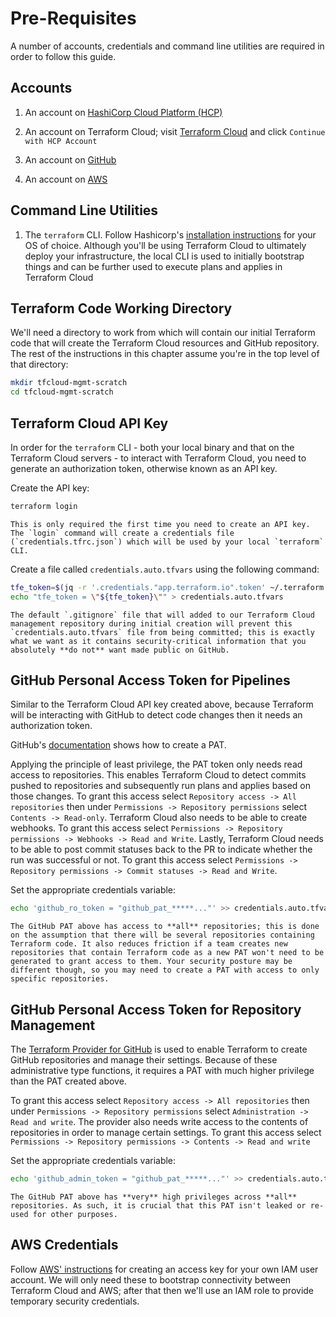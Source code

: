 # Pre-Requisites

A number of accounts, credentials and command line utilities are required in order to follow this guide.

## Accounts

1. An account on [HashiCorp Cloud Platform (HCP)](https://portal.cloud.hashicorp.com/sign-up)

1. An account on Terraform Cloud; visit [Terraform Cloud](https://app.terraform.io) and click `Continue with HCP Account`

1. An account on [GitHub](https://github.com/signup)

1. An account on [AWS](https://aws.amazon.com/free/)

## Command Line Utilities

1. The `terraform` CLI. Follow Hashicorp's [installation instructions](https://developer.hashicorp.com/terraform/tutorials/aws-get-started/install-cli) for your OS of choice. Although you'll be using Terraform Cloud to ultimately deploy your infrastructure, the local CLI is used to initially bootstrap things and can be further used to execute plans and applies in Terraform Cloud

## Terraform Code Working Directory

We'll need a directory to work from which will contain our initial Terraform code that will create the Terraform Cloud resources and GitHub repository. The rest of the instructions in this chapter assume you're in the top level of that directory:

```sh
mkdir tfcloud-mgmt-scratch
cd tfcloud-mgmt-scratch
```

## Terraform Cloud API Key

In order for the `terraform` CLI - both your local binary and that on the Terraform Cloud servers - to interact with Terraform Cloud, you need to generate an authorization token, otherwise known as an API key.

Create the API key:

```sh
terraform login
```

```admonish note
This is only required the first time you need to create an API key. The `login` command will create a credentials file (`credentials.tfrc.json`) which will be used by your local `terraform` CLI.
```

Create a file called `credentials.auto.tfvars` using the following command:

```sh
tfe_token=$(jq -r '.credentials."app.terraform.io".token' ~/.terraform.d/credentials.tfrc.json)
echo "tfe_token = \"${tfe_token}\"" > credentials.auto.tfvars
```

```admonish note
The default `.gitignore` file that will added to our Terraform Cloud management repository during initial creation will prevent this `credentials.auto.tfvars` file from being committed; this is exactly what we want as it contains security-critical information that you absolutely **do not** want made public on GitHub.
```

## GitHub Personal Access Token for Pipelines

Similar to the Terraform Cloud API key created above, because Terraform will be interacting with GitHub to detect code changes then it needs an authorization token.

GitHub's [documentation](https://docs.github.com/en/enterprise-server@3.6/authentication/keeping-your-account-and-data-secure/managing-your-personal-access-tokens) shows how to create a PAT.

Applying the principle of least privilege, the PAT token only needs read access to repositories. This enables Terraform Cloud to detect commits pushed to repositories and subsequently run plans and applies based on those changes. To grant this access select `Repository access -> All repositories` then under `Permissions -> Repository permissions` select `Contents -> Read-only`. Terraform Cloud also needs to be able to create webhooks. To grant this access
select `Permissions -> Repository permissions -> Webhooks -> Read and Write`. Lastly, Terraform Cloud needs to be able to post commit statuses back to the PR to indicate whether the run was successful or not. To grant this access select `Permissions -> Repository permissions -> Commit statuses -> Read and Write`.

Set the appropriate credentials variable:

```sh
echo 'github_ro_token = "github_pat_*****..."' >> credentials.auto.tfvars
```

```admonish tip
The GitHub PAT above has access to **all** repositories; this is done on the assumption that there will be several repositories containing Terraform code. It also reduces friction if a team creates new repositories that contain Terraform code as a new PAT won't need to be generated to grant access to them. Your security posture may be different though, so you may need to create a PAT with access to only specific repositories.
```

## GitHub Personal Access Token for Repository Management

The [Terraform Provider for GitHub](https://github.com/integrations/terraform-provider-github) is used to enable Terraform to create GitHub repositories and manage their settings. Because of these administrative type functions, it requires a PAT with much higher privilege than the PAT created above.

To grant this access select `Repository access -> All repositories` then under `Permissions -> Repository permissions` select `Administration -> Read and write`. The provider also needs write access to the contents of repositories in order to manage certain settings. To grant this access
select `Permissions -> Repository permissions -> Contents -> Read and write`

Set the appropriate credentials variable:

```sh
echo 'github_admin_token = "github_pat_*****..."' >> credentials.auto.tfvars
```

```admonish warning
The GitHub PAT above has **very** high privileges across **all** repositories. As such, it is crucial that this PAT isn't leaked or re-used for other purposes.
```

## AWS Credentials

Follow [AWS' instructions](https://docs.aws.amazon.com/IAM/latest/UserGuide/id_credentials_access-keys.html) for creating an access key for your own IAM user account. We will only need these to bootstrap connectivity between Terraform Cloud and AWS; after that then we'll use an IAM role to provide temporary security credentials.
